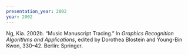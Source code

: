 ```yaml
---
presentation_year: 2002
year: 2002
---
```


Ng, Kia. 2002b. “Music Manuscript Tracing.” In <i>Graphics Recognition Algorithms and Applications</i>, edited by Dorothea Blostein and Young-Bin Kwon, 330–42. Berlin: Springer.